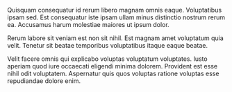 Quisquam consequatur id rerum libero magnam omnis eaque. Voluptatibus ipsam sed. Est consequatur iste ipsam ullam minus distinctio nostrum rerum ea. Accusamus harum molestiae maiores ut ipsum dolor.
 Rerum labore sit veniam est non sit nihil. Est magnam amet voluptatum quia velit. Tenetur sit beatae temporibus voluptatibus itaque eaque beatae.
 Velit facere omnis qui explicabo voluptas voluptatum voluptates. Iusto aperiam quod iure occaecati eligendi minima dolorem. Provident est esse nihil odit voluptatem. Aspernatur quis quos voluptas ratione voluptas esse repudiandae dolore enim.